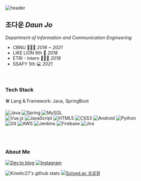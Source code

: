 
![header](https://capsule-render.vercel.app/api?type=waving&color=gradient&customColorList=0,3,6,5,10&height=170&section=header&text=jodawoooon&fontSize=45&fontAlign=81&fontAlignY=35)
## 조다운 *Daun Jo*
*Department of Information and Communication Engineering*


 - CBNU 👩🏻‍🎓 *2016 ~ 2021*
 - LIKE LION 6th 🦁 *2018*
 - ETRI - Intern 👩🏻‍💻 *2019*
 - SSAFY 5th 💻 *2021*
<br><br><br>

### Tech Stack
🛠 Lang & Framework: Java, SpringBoot <br>


![Java](https://img.shields.io/badge/java-%23ED8B00.svg?style=for-the-badge&logo=java&logoColor=white)
![Spring](https://img.shields.io/badge/spring-%236DB33F.svg?style=for-the-badge&logo=spring&logoColor=white)
![MySQL](https://img.shields.io/badge/mysql-%2300f.svg?style=for-the-badge&logo=mysql&logoColor=white) <br>
![Vue.js](https://img.shields.io/badge/vuejs-%2335495e.svg?style=for-the-badge&logo=vuedotjs&logoColor=%234FC08D)
![JavaScript](https://img.shields.io/badge/javascript-%23323330.svg?style=for-the-badge&logo=javascript&logoColor=%23F7DF1E)
![HTML5](https://img.shields.io/badge/html5-%23E34F26.svg?style=for-the-badge&logo=html5&logoColor=white)
![CSS3](https://img.shields.io/badge/css3-%231572B6.svg?style=for-the-badge&logo=css3&logoColor=white) 
![Android](https://img.shields.io/badge/Android-3DDC84?style=for-the-badge&logo=android&logoColor=white) 
![Python](https://img.shields.io/badge/python-3670A0?style=for-the-badge&logo=python&logoColor=ffdd54)<br>
![Git](https://img.shields.io/badge/git-%23F05033.svg?style=for-the-badge&logo=git&logoColor=white)
![AWS](https://img.shields.io/badge/AWS-%23FF9900.svg?style=for-the-badge&logo=amazon-aws&logoColor=white)
![Jenkins](https://img.shields.io/badge/jenkins-%232C5263.svg?style=for-the-badge&logo=jenkins&logoColor=white)
![Firebase](https://img.shields.io/badge/firebase-%23039BE5.svg?style=for-the-badge&logo=firebase)
![Jira](https://img.shields.io/badge/jira-%230A0FFF.svg?style=for-the-badge&logo=jira&logoColor=white)


<br><br>

### About Me

  <a href="https://velog.io/@jodawooooon">![Dev.to blog](https://img.shields.io/badge/Velog-00CCBB?style=for-the-badge&logo=blogger&logoColor=white)</a>
 <a href="https://www.instagram.com/jodawoooon/"> ![Instagram](https://img.shields.io/badge/Instagram-%23E4405F.svg?style=for-the-badge&logo=Instagram&logoColor=white)</a>



![Kinetic27's github stats](https://github-readme-stats.vercel.app/api?username=jodawoooon&show_icons=true)
[![Solved.ac 프로필](http://mazassumnida.wtf/api/v2/generate_badge?boj=jodawoooon)](https://solved.ac/jodawoooon)

<br><br>
